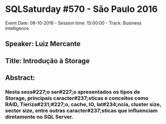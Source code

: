 # SQLSaturday #570 - São Paulo 2016
Event Date: 08-10-2016 - Session time: 15:00:00 - Track: Business Intelligence
## Speaker: Luiz Mercante
## Title: Introdução à Storage
## Abstract:
### Nesta sess#227;o ser#227;o apresentados os tipos de Storage, principais caracter#237;sticas e conceitos como RAID, Tieriza#231;#227;o, cache, IO, lat#234;ncia, cluster size, sector size, entre outras caracter#237;sticas que influenciam diretamente no SQL Server.
